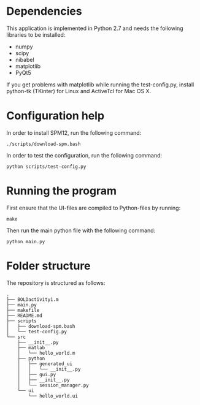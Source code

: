 # Dependencies

This application is implemented in Python 2.7 and needs the following
libraries to be installed:

* numpy
* scipy
* nibabel
* matplotlib
* PyQt5

If you get problems with matplotlib while running the test-config.py, install python-tk (TKinter) for Linux and ActiveTcl for Mac OS X.


# Configuration help

In order to install SPM12, run the following command:

~~~
./scripts/download-spm.bash
~~~

In order to test the configuration, run the following command:

~~~
python scripts/test-config.py
~~~

# Running the program

First ensure that the UI-files are compiled to Python-files by
running:

~~~
make
~~~

Then run the main python file with the following command:

~~~
python main.py
~~~

# Folder structure

The repository is structured as follows:

~~~
.
├── BOLDactivity1.m
├── main.py
├── makefile
├── README.md
├── scripts
│   ├── download-spm.bash
│   └── test-config.py
└── src
    ├── __init__.py
    ├── matlab
    │   └── hello_world.m
    ├── python
    │   ├── generated_ui
    │   │   └── __init__.py
    │   ├── gui.py
    │   ├── __init__.py
    │   └── session_manager.py
    └── ui
        └── hello_world.ui
~~~
